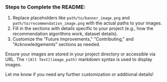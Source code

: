 
### Steps to Complete the README:
1. Replace placeholders like `path/to/banner_image.png` and `path/to/recommendation_image.png` with the actual paths to your images.
2. Fill in the sections with details specific to your project (e.g., how the recommendation algorithms work, dataset details).
3. Customize the "Future Improvements," "Contributing," and "Acknowledgements" sections as needed.

Ensure your images are stored in your project directory or accessible via URL. The `![Alt Text](image_path)` markdown syntax is used to display images.

Let me know if you need any further customization or additional details!
